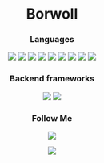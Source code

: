 <h1 align="center">Borwoll</h1>

<h3 align="center">Languages</h1>
<p align="center">
  <img src="https://img.shields.io/badge/-C-090909?style=for-the-badge&logo=C&logoColor=A8B9CC">
  <img src="https://img.shields.io/badge/-C++-090909?style=for-the-badge&logo=C%2b%2b&logoColor=00599C">
  <img src="https://img.shields.io/badge/-Python-090909?style=for-the-badge&logo=python&logoColor=3776AB">
  <img src="https://img.shields.io/badge/-HTML-090909?style=for-the-badge&logo=HTML5&logoColor=E34F26">
  <img src="https://img.shields.io/badge/-CSS-090909?style=for-the-badge&logo=css3&logoColor=1572B6">
  <img src="https://img.shields.io/badge/-JavaScript-090909?style=for-the-badge&logo=JavaScript&logoColor=F7DF1E">
  <img src="https://img.shields.io/badge/-PHP-090909?style=for-the-badge&logo=PHP&logoColor=777BB4">
  <img src="https://img.shields.io/badge/-KOTLIN-090909?style=for-the-badge&logo=KOTLIN&logoColor=81BE58">
  <img src="https://img.shields.io/badge/-ASSEMBLER-090909?style=for-the-badge&logo=ASSEMBLER&logoColor=AF8ABE">
</p>

<h3 align="center">Backend frameworks</h1>
<p align="center">
  <img src="https://img.shields.io/badge/-LARAVEL-090909?style=for-the-badge&logo=LARAVEL&logoColor=BEB752">
  <img src="https://img.shields.io/badge/-DJANGO-090909?style=for-the-badge&logo=DJANGO&logoColor=BE3454">
  
</p>

<h3 align="center">Follow Me</h1>
<p align="center">
  <a href="https://www.youtube.com/channel/UCrkwfl6GIgAcZRzAqqOOFjw"><img src="https://img.shields.io/badge/-YouTube-090909?style=for-the-badge&logo=YouTube&logoColor=FF0000"></a>
</p>


<p align="center">
  <img src="https://github-readme-stats.vercel.app/api?username=Borwoll&theme=bear&show_icons=true&hide_border=true&count_private=true&locale=ru">
</p>
